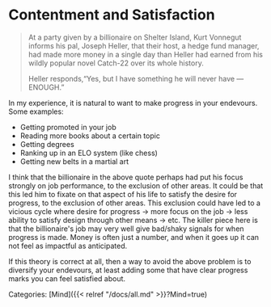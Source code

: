 # Contentment and Satisfaction

> At a party given by a billionaire on Shelter Island, Kurt Vonnegut informs his pal, Joseph Heller, that their host, a hedge fund manager, had made more money in a single day than Heller had earned from his wildly popular novel Catch-22 over its whole history.
> 
> Heller responds,“Yes, but I have something he will never have — ENOUGH.”

In my experience, it is natural to want to make progress in your endevours.
Some examples:

 - Getting promoted in your job
 - Reading more books about a certain topic
 - Getting degrees
 - Ranking up in an ELO system (like chess)
 - Getting new belts in a martial art

I think that the billionaire in the above quote perhaps had put his focus
strongly on job performance, to the exclusion of other areas. It could be that
this led him to fixate on that aspect of his life to satisfy the desire for
progress, to the exclusion of other areas. This exclusion could have led to a
vicious cycle where desire for progress -> more focus on the job -> less
ability to satisfy design through other means -> etc. The killer piece here is
that the billionaire's job may very well give bad/shaky signals for when
progress is made. Money is often just a number, and when it goes up it can not
feel as impactful as anticipated.

If this theory is correct at all, then a way to avoid the above problem is to
diversify your endevours, at least adding some that have clear progress marks
you can feel satisfied about.

Categories: [Mind]({{< relref "/docs/all.md" >}}?Mind=true)